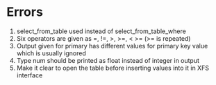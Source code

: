 # Errors
1. select_from_table used instead of select_from_table_where
2. Six operators are given as  =, !=, >, >=, < >=  (>= is repeated)
3. Output given for primary has different values for primary key value which is usually ignored
4. Type num should be printed as float instead of integer in output
5. Make it clear to open the table before inserting values into it in XFS interface
